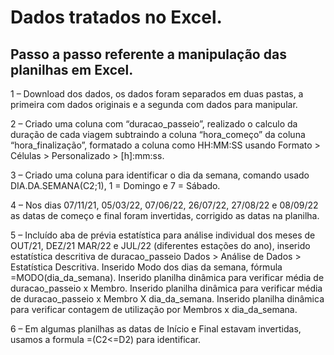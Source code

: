 # Dados tratados no Excel.

## Passo a passo referente a manipulação das planilhas em Excel.

1 – Download dos dados, os dados foram separados em duas pastas, a primeira com dados originais e a segunda com dados para manipular.

2 – Criado uma coluna com “duracao_passeio”, realizado o calculo da duração de cada viagem subtraindo a coluna “hora_começo” da coluna “hora_finalização”, formatado a coluna como HH:MM:SS usando Formato > Células > Personalizado > [h]:mm:ss.

3 – Criado uma coluna para identificar o dia da semana, comando usado DIA.DA.SEMANA(C2;1), 1 = Domingo e 7 = Sábado.

4 – Nos dias 07/11/21, 05/03/22, 07/06/22, 26/07/22, 27/08/22 e 08/09/22 as datas de começo e final foram invertidas, corrigido as datas na planilha. 

5 – Incluído aba de prévia estatística para análise individual dos meses de OUT/21, DEZ/21 MAR/22 e JUL/22 (diferentes estações do ano), inserido estatística descritiva de duracao_passeio Dados > Análise de Dados > Estatística Descritiva.
       Inserido Modo dos dias da semana, fórmula =MODO(dia_da_semana).
       Inserido planilha dinâmica para verificar média de duracao_passeio x Membro.
       Inserido planilha dinâmica para verificar média de duracao_passeio x Membro X dia_da_semana.
       Inserido planilha dinâmica para verificar contagem de utilização por Membros x dia_da_semana.

6 – Em algumas planilhas as datas de Início e Final estavam invertidas, usamos a formula =(C2<=D2) para identificar.
